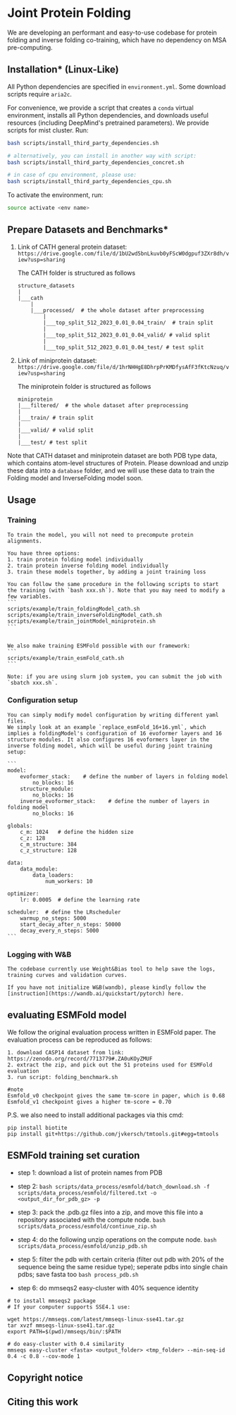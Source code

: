# Joint Protein Folding
We are developing an performant and easy-to-use codebase for protein folding and inverse folding co-training, which have no dependency on MSA pre-computing.

## Installation* (Linux-Like)

All Python dependencies are specified in `environment.yml`. Some download scripts require `aria2c`.

For convenience, we provide a script that creates a `conda` virtual environment, installs all Python dependencies, and downloads useful resources (including DeepMind's pretrained parameters).
We provide scripts for mist cluster. Run:

```bash
bash scripts/install_third_party_dependencies.sh

# alternatively, you can install in another way with script:
bash scripts/install_third_party_dependencies_concret.sh

# in case of cpu environment, please use:
bash scripts/install_third_party_dependencies_cpu.sh
```


To activate the environment, run:

```bash
source activate <env name>    
```


## Prepare Datasets and Benchmarks*
1. Link of CATH general protein dataset: 
```https://drive.google.com/file/d/1bU2wd5bnLkuvb0yFScW0dgpuf3ZXr8dh/view?usp=sharing```

    The CATH folder is structured as follows
    ```
    structure_datasets
    |
    |___cath
        |
        |___processed/  # the whole dataset after preprocessing
            |   
            |___top_split_512_2023_0.01_0.04_train/  # train split
            |   
            |___top_split_512_2023_0.01_0.04_valid/ # valid split
            |
            |___top_split_512_2023_0.01_0.04_test/ # test split
    ```

2. Link of miniprotein dataset: 
```https://drive.google.com/file/d/1hrNHHgE8DhrpPrKMDfysAfF3fKtcNzuq/view?usp=sharing```

    The miniprotein folder is structured as follows
    ```
    miniprotein
    |___filtered/  # the whole dataset after preprocessing
    |   
    |___train/ # train split
    |   
    |___valid/ # valid split
    |
    |___test/ # test split
    ```

Note that CATH dataset and miniprotein dataset are both PDB type data, which contains atom-level structures of Protein. Please download and unzip these data into a `database` folder, and we will use these data to train the Folding model and InverseFolding model soon.

## Usage
### Training
    To train the model, you will not need to precompute protein alignments.

    You have three options:
    1. train protein folding model individually
    2. train protein inverse folding model individually
    3. train these models together, by adding a joint training loss

    You can follow the same procedure in the following scripts to start the training (with `bash xxx.sh`). Note that you may need to modify a few variables.
    ```
    scripts/example/train_foldingModel_cath.sh
    scripts/example/train_inverseFoldingModel_cath.sh
    scripts/example/train_jointModel_miniprotein.sh
    ```
    

    We also make training ESMFold possible with our framework:
    ```
    scripts/example/train_esmFold_cath.sh
    ```

    Note: if you are using slurm job system, you can submit the job with `sbatch xxx.sh`.

### Configuration setup
    You can simply modify model configuration by writing different yaml files.
    We simply look at an example `replace_esmFold_16+16.yml`, which implies a foldingModel's configuration of 16 evoformer layers and 16 structure modules. It also configures 16 evoformers layer in the inverse folding model, which will be useful during joint training setup:

    ```
    model:
        evoformer_stack:    # define the number of layers in folding model
            no_blocks: 16
        structure_module:
            no_blocks: 16
        inverse_evoformer_stack:    # define the number of layers in folding model
            no_blocks: 16
    
    globals:
        c_m: 1024   # define the hidden size
        c_z: 128
        c_m_structure: 384
        c_z_structure: 128
        
    data:
        data_module:
            data_loaders:
                num_workers: 10

    optimizer:
        lr: 0.0005  # define the learning rate

    scheduler:  # define the LRscheduler
        warmup_no_steps: 5000
        start_decay_after_n_steps: 50000
        decay_every_n_steps: 5000
    ```


### Logging with W&B
    The codebase currently use Weight&Bias tool to help save the logs, training curves and validation curves.

    If you have not initialize W&B(wandb), please kindly follow the [instruction](https://wandb.ai/quickstart/pytorch) here.


## evaluating ESMFold model
We follow the original evaluation process written in ESMFold paper. The evaluation process can be reproduced as follows:
```
1. download CASP14 dataset from link: https://zenodo.org/record/7713779#.ZA0uKOyZMUF
2. extract the zip, and pick out the 51 proteins used for ESMFold evaluation
3. run script: folding_benchmark.sh 

#note
Esmfold_v0 checkpoint gives the same tm-score in paper, which is 0.68 
Esmfold_v1 checkpoint gives a higher tm-score = 0.70
``` 

P.S. we also need to install additional packages via this cmd:
```
pip install biotite
pip install git+https://github.com/jvkersch/tmtools.git#egg=tmtools
```

## ESMFold training set curation

- step 1: download a list of protein names from PDB


- step 2: 
`bash scripts/data_process/esmfold/batch_download.sh -f scripts/data_process/esmfold/filtered.txt -o <output_dir_for_pdb_gz> -p`


- step 3: pack the .pdb.gz files into a zip, and move this file into a repository associated with the compute node.
`bash scripts/data_process/esmfold/continue_zip.sh`

- step 4: do the following unzip operations on the compute node.
`bash scripts/data_process/esmfold/unzip_pdb.sh`


- step 5: filter the pdb with certain criteria (filter out pdb with 20% of the sequence being the same residue type); seperate pdbs into single chain pdbs; save fasta too
`bash process_pdb.sh`


- step 6: do mmseqs2 easy-cluster with 40% sequence identity
```
# to install mmseqs2 package
# If your computer supports SSE4.1 use:

wget https://mmseqs.com/latest/mmseqs-linux-sse41.tar.gz 
tar xvzf mmseqs-linux-sse41.tar.gz
export PATH=$(pwd)/mmseqs/bin/:$PATH

# do easy-cluster with 0.4 similarity
mmseqs easy-cluster <fasta> <output_folder> <tmp_folder> --min-seq-id 0.4 -c 0.8 --cov-mode 1
```
## Copyright notice

## Citing this work
